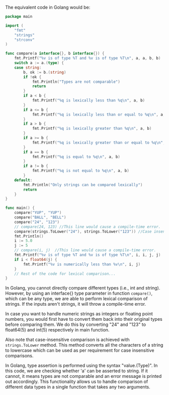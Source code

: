 The equivalent code in Golang would be:

```go
package main

import (
	"fmt"
	"strings"
	"strconv"
)

func compare(a interface{}, b interface{}) {
	fmt.Printf("%v is of type %T and %v is of type %T\n", a, a, b, b)
	switch a := a.(type) {
	case string:
		b, ok := b.(string)
		if !ok {
			fmt.Println("Types are not comparable")
			return
		}
		if a < b {
			fmt.Printf("%q is lexically less than %q\n", a, b)
		}
		if a <= b {
			fmt.Printf("%q is lexically less than or equal to %q\n", a, b)
		}
		if a > b {
			fmt.Printf("%q is lexically greater than %q\n", a, b)
		}
		if a >= b {
			fmt.Printf("%q is lexically greater than or equal to %q\n", a, b)
		}
		if a == b {
			fmt.Printf("%q is equal to %q\n", a, b)
		}
		if a != b {
			fmt.Printf("%q is not equal to %q\n", a, b)
		}
	default:
		fmt.Println("Only strings can be compared lexically")
		return
	}
}

func main() {
	compare("YUP", "YUP")
	compare("BALL", "BELL")
	compare("24", "123")
	// compare(24, 123) //This line would cause a compile-time error.
	compare(strings.ToLower("24"), strings.ToLower("123")) //Case insensitive comparison
	fmt.Println()
	i := 5.0
	j := 5
	// compare(i, j)  //This line would cause a compile-time error.
	fmt.Printf("%v is of type %T and %v is of type %T\n", i, i, j, j)
	if i < float64(j) {
		fmt.Printf("%v is numerically less than %v\n", i, j)
	}
	// Rest of the code for lexical comparison...
}
```
In Golang, you cannot directly compare different types (i.e., int and string). However, by using an interface{} type parameter in function `compare()`, which can be any type, we are able to perform lexical comparison of strings. If the inputs aren't strings, it will throw a compile-time error.

In case you want to handle numeric strings as integers or floating point numbers, you would first have to convert them back into their original types before comparing them. We do this by converting "24" and "123" to float64(5) and int(5) respectively in main function.

Also note that case-insensitive comparison is achieved with `strings.ToLower` method. This method converts all the characters of a string to lowercase which can be used as per requirement for case insensitive comparisons. 

In Golang, type assertion is performed using the syntax "value.(Type)". In this code, we are checking whether 'a' can be asserted to string. If it cannot, it means types are not comparable and an error message is printed out accordingly. This functionality allows us to handle comparison of different data types in a single function that takes any two arguments.

